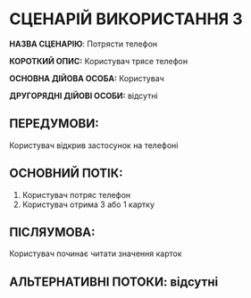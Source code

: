 # СЦЕНАРІЙ ВИКОРИСТАННЯ 3

**НАЗВА СЦЕНАРІЮ**:	Потрясти телефон

**КОРОТКИЙ ОПИС:** Користувач трясе телефон

**ОСНОВНА ДІЙОВА ОСОБА:** Користувач

**ДРУГОРЯДНІ ДІЙОВІ ОСОБИ:** відсутні

## ПЕРЕДУМОВИ:

Користувач відкрив застосунок на телефоні

## ОСНОВНИЙ ПОТІК:
1.	Користувач потряс телефон
2.	Користувач отрима 3 або 1 картку

## ПІСЛЯУМОВА:

Користувач починає читати значення карток

## АЛЬТЕРНАТИВНІ ПОТОКИ: відсутні
